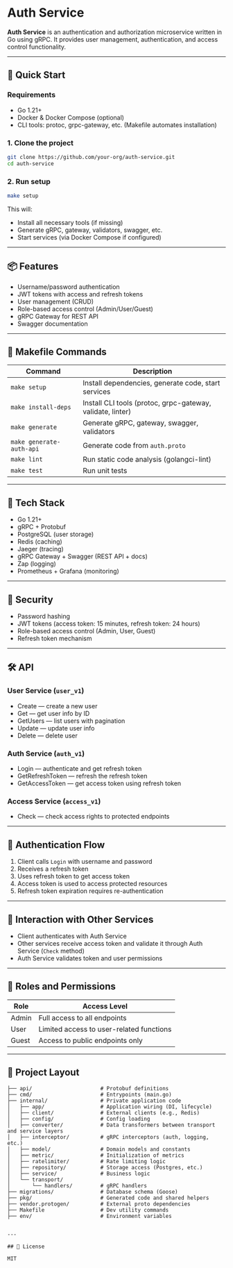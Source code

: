 # Auth Service

**Auth Service** is an authentication and authorization microservice written in Go using gRPC. It provides user management, authentication, and access control functionality.

---

## 🚀 Quick Start

### Requirements

- Go 1.21+
- Docker & Docker Compose (optional)
- CLI tools: protoc, grpc-gateway, etc. (Makefile automates installation)

### 1. Clone the project

```bash
git clone https://github.com/your-org/auth-service.git
cd auth-service
````

### 2. Run setup

```bash
make setup
```

This will:

- Install all necessary tools (if missing)
- Generate gRPC, gateway, validators, swagger, etc.
- Start services (via Docker Compose if configured)

---

## 📦 Features

- Username/password authentication
- JWT tokens with access and refresh tokens
- User management (CRUD)
- Role-based access control (Admin/User/Guest)
- gRPC Gateway for REST API
- Swagger documentation

---

## 🧰 Makefile Commands

| Command                  | Description                                                |
| ------------------------ | ---------------------------------------------------------- |
| `make setup`             | Install dependencies, generate code, start services        |
| `make install-deps`      | Install CLI tools (protoc, grpc-gateway, validate, linter) |
| `make generate`          | Generate gRPC, gateway, swagger, validators                |
| `make generate-auth-api` | Generate code from `auth.proto`                            |
| `make lint`              | Run static code analysis (golangci-lint)                   |
| `make test`              | Run unit tests                                             |

---

## 🔧 Tech Stack

- Go 1.21+
- gRPC + Protobuf
- PostgreSQL (user storage)
- Redis (caching)
- Jaeger (tracing)
- gRPC Gateway + Swagger (REST API + docs)
- Zap (logging)
- Prometheus + Grafana (monitoring)

---

## 🔐 Security

- Password hashing
- JWT tokens (access token: 15 minutes, refresh token: 24 hours)
- Role-based access control (Admin, User, Guest)
- Refresh token mechanism

---

## 🛠 API

### User Service (`user_v1`)

- Create — create a new user
- Get — get user info by ID
- GetUsers — list users with pagination
- Update — update user info
- Delete — delete user

### Auth Service (`auth_v1`)

- Login — authenticate and get refresh token
- GetRefreshToken — refresh the refresh token
- GetAccessToken — get access token using refresh token

### Access Service (`access_v1`)

- Check — check access rights to protected endpoints

---

## 🔄 Authentication Flow

1. Client calls `Login` with username and password
2. Receives a refresh token
3. Uses refresh token to get access token
4. Access token is used to access protected resources
5. Refresh token expiration requires re-authentication

---

## 🔄 Interaction with Other Services

- Client authenticates with Auth Service
- Other services receive access token and validate it through Auth Service (`Check` method)
- Auth Service validates token and user permissions

---

## 👥 Roles and Permissions

| Role  | Access Level                             |
| ----- | ---------------------------------------- |
| Admin | Full access to all endpoints             |
| User  | Limited access to user-related functions |
| Guest | Access to public endpoints only          |

---

## 📁 Project Layout

```
├── api/                      # Protobuf definitions
├── cmd/                      # Entrypoints (main.go)
├── internal/                 # Private application code
│   ├── app/                  # Application wiring (DI, lifecycle)
│   ├── client/               # External clients (e.g., Redis)
│   ├── config/               # Config loading
│   ├── converter/            # Data transformers between transport and service layers
│   ├── interceptor/          # gRPC interceptors (auth, logging, etc.)
│   ├── model/                # Domain models and constants
│   ├── metric/               # Initialization of metrics
│   ├── ratelimiter/          # Rate limiting logic
│   ├── repository/           # Storage access (Postgres, etc.)
│   ├── service/              # Business logic
│   └── transport/
│       └── handlers/         # gRPC handlers
├── migrations/               # Database schema (Goose)
├── pkg/                      # Generated code and shared helpers
├── vendor.protogen/          # External proto dependencies
├── Makefile                  # Dev utility commands
├── env/                      # Environment variables


---

## 📄 License

MIT
